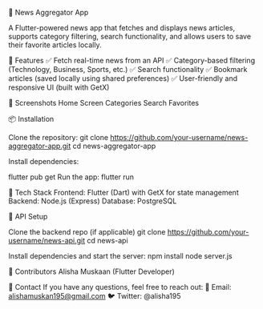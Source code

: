 📰 News Aggregator App

A Flutter-powered news app that fetches and displays news articles, supports category filtering, search functionality, and allows users to save their favorite articles locally.

📌 Features
✅ Fetch real-time news from an API
✅ Category-based filtering (Technology, Business, Sports, etc.)
✅ Search functionality
✅ Bookmark articles (saved locally using shared preferences)
✅ User-friendly and responsive UI (built with GetX)

🚀 Screenshots
Home Screen	Categories	Search	Favorites

📦 Installation

Clone the repository:
git clone https://github.com/your-username/news-aggregator-app.git
cd news-aggregator-app

Install dependencies:

flutter pub get
Run the app:
flutter run

🔧 Tech Stack
Frontend: Flutter (Dart) with GetX for state management
Backend: Node.js (Express)
Database: PostgreSQL

📜 API Setup

Clone the backend repo (if applicable)
git clone https://github.com/your-username/news-api.git
cd news-api

Install dependencies and start the server:
npm install
node server.js

👥 Contributors
Alisha Muskaan (Flutter Developer)

📧 Contact
If you have any questions, feel free to reach out:
📩 Email: alishamuskan195@gmail.com
🐦 Twitter: @alisha195
